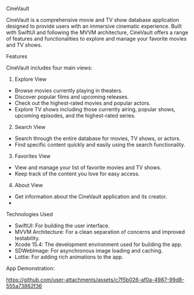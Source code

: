 CineVault

CineVault is a comprehensive movie and TV show database application designed to provide users with an immersive cinematic experience. Built with SwiftUI and following the MVVM architecture, CineVault offers a range of features and functionalities to explore and manage your favorite movies and TV shows.

Features

CineVault includes four main views:

1. Explore View
- Browse movies currently playing in theaters.
- Discover popular films and upcoming releases.
- Check out the highest-rated movies and popular actors.
- Explore TV shows including those currently airing, popular shows, upcoming episodes, and the highest-rated series.
2. Search View
- Search through the entire database for movies, TV shows, or actors.
- Find specific content quickly and easily using the search functionality.
3. Favorites View
- View and manage your list of favorite movies and TV shows.
- Keep track of the content you love for easy access.
4. About View
- Get information about the CineVault application and its creator.
- 
Technologies Used

- SwiftUI: For building the user interface.
- MVVM Architecture: For a clean separation of concerns and improved testability.
- Xcode 15.4: The development environment used for building the app.
- SDWebImage: For asynchronous image loading and caching.
- Lottie: For adding rich animations to the app.

App Demonstration: 


https://github.com/user-attachments/assets/c7f5b026-af0a-4987-99d8-555a73862f36

